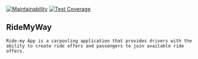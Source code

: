 [![Maintainability](https://api.codeclimate.com/v1/badges/3ba64d233c6778af040d/maintainability)](https://codeclimate.com/github/QUDUSKUNLE/RideMyWay/maintainability)
[![Test Coverage](https://api.codeclimate.com/v1/badges/3ba64d233c6778af040d/test_coverage)](https://codeclimate.com/github/QUDUSKUNLE/RideMyWay/test_coverage)


## RideMyWay
```Ride-my App is a carpooling application that provides drivers with the ability to create ride offers and passengers to join available ride offers.```
